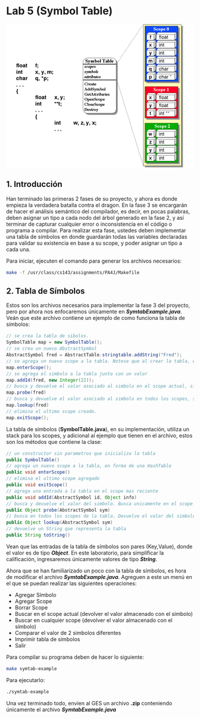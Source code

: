 # Lab 5 \(Symbol Table\)

![](../.gitbook/assets/st.gif)

## 1. Introducción

Han terminado las primeras 2 fases de su proyecto, y ahora es donde empieza la verdadera batalla contra el dragon. En la fase 3 se encargarán de hacer el análisis semántico del compilador, es decir, en pocas palabras, deben asignar un tipo a cada nodo del árbol generado en la fase 2, y así terminar de capturar cualquier error o inconsistencia en el código o programa a compilar. Para realizar esta fase, ustedes deben implementar una tabla de símbolos en donde guardarán todas las variables declaradas para validar su existencia en base a su scope, y poder asignar un tipo a cada una.

Para iniciar, ejecuten el comando para generar los archivos necesarios:

```bash
make -f /usr/class/cs143/assignments/PA4J/Makefile
```

## 2. Tabla de Símbolos

Estos son los archivos necesarios para implementar la fase 3 del proyecto, pero por ahora nos enfocaremos únicamente en _**SymtabExample.java**_. Veán que este archivo contiene un ejemplo de como funciona la tabla de símbolos:

```java
// se crea la tabla de sibolos.
SymbolTable map = new SymbolTable();
// se crea un nuevo AbstractSymbol
AbstractSymbol fred = AbstractTable.stringtable.addString("Fred");
// se agrega un nuevo scope a la tabla. Notese que al crear la tabla, esta no contiene ningun scope
map.enterScope();
// se agrega el simbolo a la tabla junto con un valor
map.addId(fred, new Integer(22));
// busca y devuelve el valor asociado al simbolo en el scope actual, si no lo encuentra, devuelve null
map.probe(fred)
// busca y devuelve el valor asociado al simbolo en todos los scopes, si no lo encuentra, devuelve null
map.lookup(fred)
// elimina el ultimo scope creado.  
map.exitScope();
```

La tabla de símbolos \(**SymbolTable.java**\), en su implementación, utiliza un stack para los scopes, y adicional al ejemplo que tienen en el archivo, estos son los métodos que contiene la clase:

```java
// un constructor sin parametros que inicializa la tabla
public SymbolTable()
// agrega un nuevo scope a la tabla, en forma de una HashTable
public void enterScope()
// elimina el ultimo scope agregado
public void exitScope()
// agrega una entrada a la tabla en el scope mas reciente
public void addId(AbstractSymbol id, Object info)
// busca y devuelve el valor del simbolo. Busca unicamente en el scope mas reciente
public Object probe(AbstractSymbol sym)
// busca en todos los scopes de la tabla. Devuelve el valor del simbolo mas reciente que encontro
public Object lookup(AbstractSymbol sym)
// devuelve un String que representa la tabla
public String toString()
```

Vean que las entradas de la tabla de símbolos son pares \(Key,Value\), donde el valor es de tipo _**Object**_. En este laboratorio, para simplificar la calificación, ingresaremos únicamente valores de tipo _**String**_.

Ahora que se han familiarizado un poco con la tabla de símbolos, es hora de modificar el archivo _**SymtabExample.java**_. Agreguen a este un menú en el que se puedan realizar las siguientes operaciones:

* Agregar Símbolo
* Agregar Scope
* Borrar Scope
* Buscar en el scope actual \(devolver el valor almacenado con el símbolo\)
* Buscar en cualquier scope \(devolver el valor almacenado con el símbolo\)
* Comparar el valor de 2 simbolos diferentes
* Imprimir tabla de símbolos
* Salir

Para compilar su programa deben de hacer lo siguiente:

```bash
make symtab-example
```

Para ejecutarlo:

```bash
./symtab-example
```

Una vez terminado todo, envíen al GES un archivo **.zip** conteniendo únicamente el archivo _**SymtabExample.java**_

